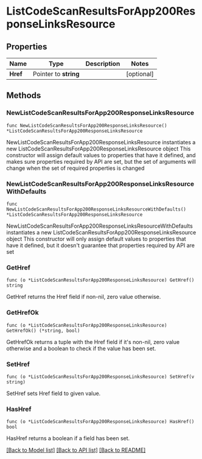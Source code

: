 # ListCodeScanResultsForApp200ResponseLinksResource

## Properties

Name | Type | Description | Notes
------------ | ------------- | ------------- | -------------
**Href** | Pointer to **string** |  | [optional] 

## Methods

### NewListCodeScanResultsForApp200ResponseLinksResource

`func NewListCodeScanResultsForApp200ResponseLinksResource() *ListCodeScanResultsForApp200ResponseLinksResource`

NewListCodeScanResultsForApp200ResponseLinksResource instantiates a new ListCodeScanResultsForApp200ResponseLinksResource object
This constructor will assign default values to properties that have it defined,
and makes sure properties required by API are set, but the set of arguments
will change when the set of required properties is changed

### NewListCodeScanResultsForApp200ResponseLinksResourceWithDefaults

`func NewListCodeScanResultsForApp200ResponseLinksResourceWithDefaults() *ListCodeScanResultsForApp200ResponseLinksResource`

NewListCodeScanResultsForApp200ResponseLinksResourceWithDefaults instantiates a new ListCodeScanResultsForApp200ResponseLinksResource object
This constructor will only assign default values to properties that have it defined,
but it doesn't guarantee that properties required by API are set

### GetHref

`func (o *ListCodeScanResultsForApp200ResponseLinksResource) GetHref() string`

GetHref returns the Href field if non-nil, zero value otherwise.

### GetHrefOk

`func (o *ListCodeScanResultsForApp200ResponseLinksResource) GetHrefOk() (*string, bool)`

GetHrefOk returns a tuple with the Href field if it's non-nil, zero value otherwise
and a boolean to check if the value has been set.

### SetHref

`func (o *ListCodeScanResultsForApp200ResponseLinksResource) SetHref(v string)`

SetHref sets Href field to given value.

### HasHref

`func (o *ListCodeScanResultsForApp200ResponseLinksResource) HasHref() bool`

HasHref returns a boolean if a field has been set.


[[Back to Model list]](../README.md#documentation-for-models) [[Back to API list]](../README.md#documentation-for-api-endpoints) [[Back to README]](../README.md)


